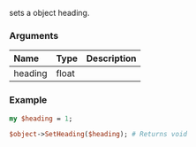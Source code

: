 sets a object heading.
### Arguments
**Name**|**Type**|**Description**
:---|:---|:---
heading|float|

### Example

```perl
my $heading = 1;

$object->SetHeading($heading); # Returns void
```